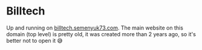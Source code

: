 # Billtech

Up and running on [billtech.semenyuk73.com](https://billtech.semenyuk73.com). The main website on this domain (top level) is pretty old, it was created more than 2 years ago, so it's better not to open it 😅